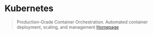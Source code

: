 # Kubernetes

> Production-Grade Container Orchestration. Automated container deployment, scaling, and management [Homepage](http://kubernetes.io/)
